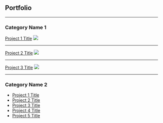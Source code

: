 ## Portfolio

---

### Category Name 1

[Project 1 Title](/sample_page)
<img src="images/dummy_thumbnail.jpg?raw=true"/>

---
[Project 2 Title](/sample_presentation.pdf)
<img src="images/dummy_thumbnail.jpg?raw=true">

---
[Project 3 Title](http://example.com/)
<img src="images/dummy_thubnail.jpg?raw=true"/>

---

### Category Name 2

- [Project 1 Title](http://example.com/)
- [Project 2 Title](http://example.com/)
- [Project 3 Title](http://example.com/)
- [Project 4 Title](http://example.com/)
- [Project 5 Title](http://example.com/)
